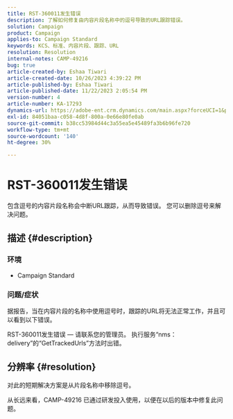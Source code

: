 ```yaml
---
title: RST-360011发生错误
description: 了解如何修复由内容片段名称中的逗号导致的URL跟踪错误。
solution: Campaign
product: Campaign
applies-to: Campaign Standard
keywords: KCS、标准、内容片段、跟踪、URL
resolution: Resolution
internal-notes: CAMP-49216
bug: true
article-created-by: Eshaa Tiwari
article-created-date: 10/26/2023 4:39:22 PM
article-published-by: Eshaa Tiwari
article-published-date: 11/22/2023 2:05:54 PM
version-number: 4
article-number: KA-17293
dynamics-url: https://adobe-ent.crm.dynamics.com/main.aspx?forceUCI=1&pagetype=entityrecord&etn=knowledgearticle&id=7ff3d131-1e74-ee11-9ae7-6045bd0063aa
exl-id: 84051baa-c058-4d8f-800a-0e66e80fe0ab
source-git-commit: b38cc53984d44c3a55ea5e45489fa3b6b96fe720
workflow-type: tm+mt
source-wordcount: '140'
ht-degree: 30%

---
```


# RST-360011发生错误


包含逗号的内容片段名称会中断URL跟踪，从而导致错误。 您可以删除逗号来解决问题。

## 描述 {#description}


### <b>环境</b>

- Campaign Standard




### <b>问题/症状</b>

据报告，当在内容片段的名称中使用逗号时，跟踪的URL将无法正常工作，并且可以看到以下错误。

RST-360011发生错误 — 请联系您的管理员。
执行服务“nms：delivery”的“GetTrackedUrls”方法时出错。






## 分辨率 {#resolution}


对此的短期解决方案是从片段名称中移除逗号。

从长远来看，CAMP-49216 已通过研发投入使用，以便在以后的版本中修复此问题。
